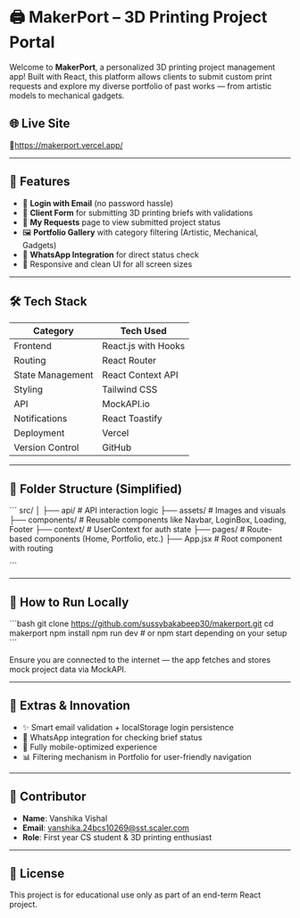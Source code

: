 # 🖨️ MakerPort – 3D Printing Project Portal

Welcome to **MakerPort**, a personalized 3D printing project management app! Built with React, this platform allows clients to submit custom print requests and explore my diverse portfolio of past works — from artistic models to mechanical gadgets.

## 🌐 Live Site

🔗https://makerport.vercel.app/

---

## 🚀 Features

- 🔐 **Login with Email** (no password hassle)
- 📝 **Client Form** for submitting 3D printing briefs with validations
- 🧾 **My Requests** page to view submitted project status
- 🖼️ **Portfolio Gallery** with category filtering (Artistic, Mechanical, Gadgets)
- 💬 **WhatsApp Integration** for direct status check
- 🧠 Responsive and clean UI for all screen sizes

---

## 🛠️ Tech Stack

| Category            | Tech Used                        |
|---------------------|----------------------------------|
| Frontend            | React.js with Hooks              |
| Routing             | React Router                     |
| State Management    | React Context API                |
| Styling             | Tailwind CSS                     |
| API                 | MockAPI.io                       |
| Notifications       | React Toastify                   |
| Deployment          | Vercel                           |
| Version Control     | GitHub                           |

---

## 📂 Folder Structure (Simplified)

\`\`\`
src/
│
├── api/              # API interaction logic
├── assets/           # Images and visuals
├── components/       # Reusable components like Navbar, LoginBox, Loading, Footer
├── context/          # UserContext for auth state
├── pages/            # Route-based components (Home, Portfolio, etc.)
├── App.jsx           # Root component with routing

\`\`\`

---

## 🧪 How to Run Locally

\`\`\`bash
git clone https://github.com/sussybakabeep30/makerport.git
cd makerport
npm install
npm run dev  # or npm start depending on your setup
\`\`\`

Ensure you are connected to the internet — the app fetches and stores mock project data via MockAPI.

---

## 🧠 Extras & Innovation

- ✨ Smart email validation + localStorage login persistence  
- 📱 WhatsApp integration for checking brief status  
- 🌙 Fully mobile-optimized experience  
- 📊 Filtering mechanism in Portfolio for user-friendly navigation
---

## 👤 Contributor

- **Name**: Vanshika Vishal  
- **Email**: vanshika.24bcs10269@sst.scaler.com  
- **Role**: First year CS student & 3D printing enthusiast

---

## 📄 License

This project is for educational use only as part of an end-term React project.
